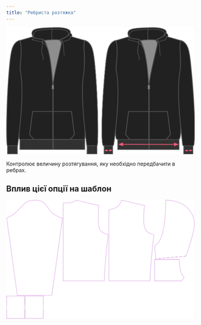 ```yaml
---
title: "Ребриста розтяжка"
---
```


![Розтяжка ребристої стрічки](./ribbingstretch.svg)

Контролює величину розтягування, яку необхідно передбачити в ребрах.

## Вплив цієї опції на шаблон

![На цьому зображенні показано вплив цієї опції шляхом накладання декількох варіантів, які мають різне значення для цієї опції](huey_ribbingstretch_sample.svg "Вплив цієї опції на шаблон")
